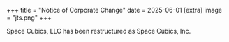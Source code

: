 +++
title = "Notice of Corporate Change"
date = 2025-06-01
[extra]
image = "jts.png"
+++

Space Cubics, LLC has been restructured as Space Cubics, Inc.
